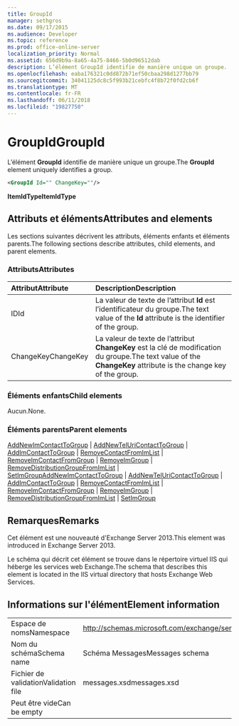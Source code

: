```yaml
---
title: GroupId
manager: sethgros
ms.date: 09/17/2015
ms.audience: Developer
ms.topic: reference
ms.prod: office-online-server
localization_priority: Normal
ms.assetid: 656d9b9a-8a65-4a75-8466-5b0d96512dab
description: L’élément GroupId identifie de manière unique un groupe.
ms.openlocfilehash: eaba176321c0dd872b71ef50cbaa298d1277bb79
ms.sourcegitcommit: 34041125dc8c5f993b21cebfc4f8b72f0fd2cb6f
ms.translationtype: MT
ms.contentlocale: fr-FR
ms.lasthandoff: 06/11/2018
ms.locfileid: "19827750"
---
```

# <a name="groupid"></a><span data-ttu-id="8a89b-103">GroupId</span><span class="sxs-lookup"><span data-stu-id="8a89b-103">GroupId</span></span>

<span data-ttu-id="8a89b-104">L’élément **GroupId** identifie de manière unique un groupe.</span><span class="sxs-lookup"><span data-stu-id="8a89b-104">The **GroupId** element uniquely identifies a group.</span></span> 
  
```XML
<GroupId Id="" ChangeKey=""/>
```

 <span data-ttu-id="8a89b-105">**ItemIdType**</span><span class="sxs-lookup"><span data-stu-id="8a89b-105">**ItemIdType**</span></span>
## <a name="attributes-and-elements"></a><span data-ttu-id="8a89b-106">Attributs et éléments</span><span class="sxs-lookup"><span data-stu-id="8a89b-106">Attributes and elements</span></span>

<span data-ttu-id="8a89b-107">Les sections suivantes décrivent les attributs, éléments enfants et éléments parents.</span><span class="sxs-lookup"><span data-stu-id="8a89b-107">The following sections describe attributes, child elements, and parent elements.</span></span>
  
### <a name="attributes"></a><span data-ttu-id="8a89b-108">Attributs</span><span class="sxs-lookup"><span data-stu-id="8a89b-108">Attributes</span></span>

|<span data-ttu-id="8a89b-109">**Attribut**</span><span class="sxs-lookup"><span data-stu-id="8a89b-109">**Attribute**</span></span>|<span data-ttu-id="8a89b-110">**Description**</span><span class="sxs-lookup"><span data-stu-id="8a89b-110">**Description**</span></span>|
|:-----|:-----|
|<span data-ttu-id="8a89b-111">ID</span><span class="sxs-lookup"><span data-stu-id="8a89b-111">Id</span></span>  <br/> |<span data-ttu-id="8a89b-112">La valeur de texte de l’attribut **Id** est l’identificateur du groupe.</span><span class="sxs-lookup"><span data-stu-id="8a89b-112">The text value of the **Id** attribute is the identifier of the group.</span></span>  <br/> |
|<span data-ttu-id="8a89b-113">ChangeKey</span><span class="sxs-lookup"><span data-stu-id="8a89b-113">ChangeKey</span></span>  <br/> |<span data-ttu-id="8a89b-114">La valeur de texte de l’attribut **ChangeKey** est la clé de modification du groupe.</span><span class="sxs-lookup"><span data-stu-id="8a89b-114">The text value of the **ChangeKey** attribute is the change key of the group.</span></span>  <br/> |
   
### <a name="child-elements"></a><span data-ttu-id="8a89b-115">Éléments enfants</span><span class="sxs-lookup"><span data-stu-id="8a89b-115">Child elements</span></span>

<span data-ttu-id="8a89b-116">Aucun.</span><span class="sxs-lookup"><span data-stu-id="8a89b-116">None.</span></span>
  
### <a name="parent-elements"></a><span data-ttu-id="8a89b-117">Éléments parents</span><span class="sxs-lookup"><span data-stu-id="8a89b-117">Parent elements</span></span>

<span data-ttu-id="8a89b-118">[AddNewImContactToGroup](addnewimcontacttogroup.md) | [AddNewTelUriContactToGroup](addnewteluricontacttogroup.md) | [AddImContactToGroup](addimcontacttogroup.md) | [RemoveContactFromImList](removecontactfromimlist.md) | [RemoveImContactFromGroup](removeimcontactfromgroup.md) | [RemoveImGroup](removeimgroup.md)  |  [RemoveDistributionGroupFromImList](removedistributiongroupfromimlist.md) | [SetImGroup](setimgroup.md)</span><span class="sxs-lookup"><span data-stu-id="8a89b-118">[AddNewImContactToGroup](addnewimcontacttogroup.md) | [AddNewTelUriContactToGroup](addnewteluricontacttogroup.md) | [AddImContactToGroup](addimcontacttogroup.md) | [RemoveContactFromImList](removecontactfromimlist.md) | [RemoveImContactFromGroup](removeimcontactfromgroup.md) | [RemoveImGroup](removeimgroup.md) | [RemoveDistributionGroupFromImList](removedistributiongroupfromimlist.md) | [SetImGroup](setimgroup.md)</span></span>
  
## <a name="remarks"></a><span data-ttu-id="8a89b-119">Remarques</span><span class="sxs-lookup"><span data-stu-id="8a89b-119">Remarks</span></span>

<span data-ttu-id="8a89b-120">Cet élément est une nouveauté d'Exchange Server 2013.</span><span class="sxs-lookup"><span data-stu-id="8a89b-120">This element was introduced in Exchange Server 2013.</span></span>
  
<span data-ttu-id="8a89b-121">Le schéma qui décrit cet élément se trouve dans le répertoire virtuel IIS qui héberge les services web Exchange.</span><span class="sxs-lookup"><span data-stu-id="8a89b-121">The schema that describes this element is located in the IIS virtual directory that hosts Exchange Web Services.</span></span>
  
## <a name="element-information"></a><span data-ttu-id="8a89b-122">Informations sur l'élément</span><span class="sxs-lookup"><span data-stu-id="8a89b-122">Element information</span></span>

|||
|:-----|:-----|
|<span data-ttu-id="8a89b-123">Espace de noms</span><span class="sxs-lookup"><span data-stu-id="8a89b-123">Namespace</span></span>  <br/> |http://schemas.microsoft.com/exchange/services/2006/messages  <br/> |
|<span data-ttu-id="8a89b-124">Nom du schéma</span><span class="sxs-lookup"><span data-stu-id="8a89b-124">Schema name</span></span>  <br/> |<span data-ttu-id="8a89b-125">Schéma Messages</span><span class="sxs-lookup"><span data-stu-id="8a89b-125">Messages schema</span></span>  <br/> |
|<span data-ttu-id="8a89b-126">Fichier de validation</span><span class="sxs-lookup"><span data-stu-id="8a89b-126">Validation file</span></span>  <br/> |<span data-ttu-id="8a89b-127">messages.xsd</span><span class="sxs-lookup"><span data-stu-id="8a89b-127">messages.xsd</span></span>  <br/> |
|<span data-ttu-id="8a89b-128">Peut être vide</span><span class="sxs-lookup"><span data-stu-id="8a89b-128">Can be empty</span></span>  <br/> ||
   

